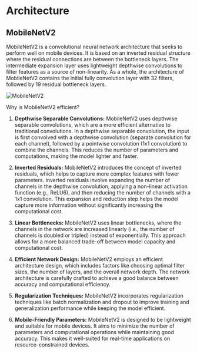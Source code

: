 # Architecture 
## MobileNetV2
MobileNetV2 is a convolutional neural network architecture that seeks to perform well on mobile devices. It is based on an inverted residual structure where the residual connections are between the bottleneck layers. The intermediate expansion layer uses lightweight depthwise convolutions to filter features as a source of non-linearity. As a whole, the architecture of MobileNetV2 contains the initial fully convolution layer with 32 filters, followed by 19 residual bottleneck layers. 

![MobileNetV2]()

Why is MobileNetV2 efficient?

1. **Depthwise Separable Convolutions:** MobileNetV2 uses depthwise separable convolutions, which are a more efficient alternative to traditional convolutions. In a depthwise separable convolution, the input is first convolved with a depthwise convolution (separate convolution for each channel), followed by a pointwise convolution (1x1 convolution) to combine the channels. This reduces the number of parameters and computations, making the model lighter and faster.

2. **Inverted Residuals:** MobileNetV2 introduces the concept of inverted residuals, which helps to capture more complex features with fewer parameters. Inverted residuals involve expanding the number of channels in the depthwise convolution, applying a non-linear activation function (e.g., ReLU6), and then reducing the number of channels with a 1x1 convolution. This expansion and reduction step helps the model capture more information without significantly increasing the computational cost.

3. **Linear Bottlenecks:** MobileNetV2 uses linear bottlenecks, where the channels in the network are increased linearly (i.e., the number of channels is doubled or tripled) instead of exponentially. This approach allows for a more balanced trade-off between model capacity and computational cost.

4. **Efficient Network Design:** MobileNetV2 employs an efficient architecture design, which includes factors like choosing optimal filter sizes, the number of layers, and the overall network depth. The network architecture is carefully crafted to achieve a good balance between accuracy and computational efficiency.

5. **Regularization Techniques:** MobileNetV2 incorporates regularization techniques like batch normalization and dropout to improve training and generalization performance while keeping the model efficient.

6. **Mobile-Friendly Parameters:** MobileNetV2 is designed to be lightweight and suitable for mobile devices. It aims to minimize the number of parameters and computational operations while maintaining good accuracy. This makes it well-suited for real-time applications on resource-constrained devices.
